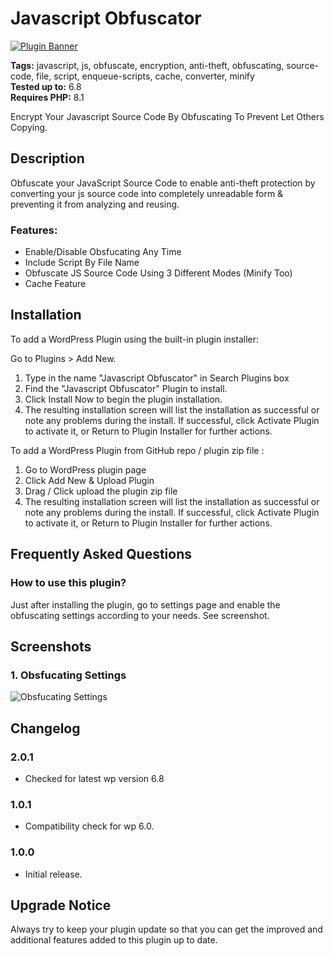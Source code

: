 # Javascript Obfuscator

[![Plugin Banner](https://ps.w.org/javascript-obfuscator/assets/banner-772x250.png)](https://wordpress.org/plugins/javascript-obfuscator/)

**Tags:** javascript, js, obfuscate, encryption, anti-theft, obfuscating, source-code, file, script, enqueue-scripts, cache, converter, minify \
**Tested up to:** 6.8 \
**Requires PHP:** 8.1

Encrypt Your Javascript Source Code By Obfuscating To Prevent Let Others Copying.

## Description

Obfuscate your JavaScript Source Code to enable anti-theft protection by converting your js source code into completely unreadable form & preventing it from analyzing and reusing.

### Features:

- Enable/Disable Obsfucating Any Time
- Include Script By File Name
- Obfuscate JS Source Code Using 3 Different Modes (Minify Too)
- Cache Feature

## Installation

To add a WordPress Plugin using the built-in plugin installer:

Go to Plugins > Add New.

1. Type in the name "Javascript Obfuscator" in Search Plugins box
2. Find the "Javascript Obfuscator" Plugin to install.
3. Click Install Now to begin the plugin installation.
4. The resulting installation screen will list the installation as successful or note any problems during the install.
If successful, click Activate Plugin to activate it, or Return to Plugin Installer for further actions.

To add a WordPress Plugin from GitHub repo / plugin zip file :
1. Go to WordPress plugin page
2. Click Add New & Upload Plugin
3. Drag / Click upload the plugin zip file
4. The resulting installation screen will list the installation as successful or note any problems during the install.
If successful, click Activate Plugin to activate it, or Return to Plugin Installer for further actions.

## Frequently Asked Questions

### How to use this plugin?

Just after installing the plugin, go to settings page and enable the obfuscating settings according to your needs. See screenshot.

## Screenshots

### 1. Obsfucating Settings

![Obsfucating Settings](https://ps.w.org/javascript-obfuscator/assets/screenshot-1.png)

## Changelog

### 2.0.1
- Checked for latest wp version 6.8

### 1.0.1

- Compatibility check for wp 6.0.
### 1.0.0

- Initial release.

## Upgrade Notice

Always try to keep your plugin update so that you can get the improved and additional features added to this plugin up to date.
